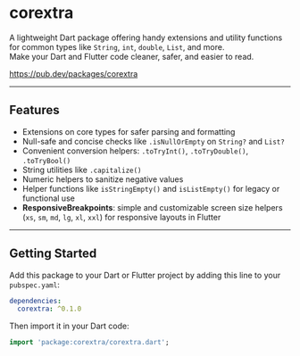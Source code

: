 
# corextra

A lightweight Dart package offering handy extensions and utility functions  
for common types like `String`, `int`, `double`, `List`, and more.  
Make your Dart and Flutter code cleaner, safer, and easier to read.

https://pub.dev/packages/corextra

---

## Features

- Extensions on core types for safer parsing and formatting  
- Null-safe and concise checks like `.isNullOrEmpty` on `String?` and `List?`  
- Convenient conversion helpers: `.toTryInt()`, `.toTryDouble()`, `.toTryBool()`  
- String utilities like `.capitalize()`  
- Numeric helpers to sanitize negative values  
- Helper functions like `isStringEmpty()` and `isListEmpty()` for legacy or functional use  
- **ResponsiveBreakpoints**: simple and customizable screen size helpers (`xs`, `sm`, `md`, `lg`, `xl`, `xxl`) for responsive layouts in Flutter

---

## Getting Started

Add this package to your Dart or Flutter project by adding this line to your `pubspec.yaml`:

```yaml
dependencies:
  corextra: ^0.1.0
```

Then import it in your Dart code:

```dart
import 'package:corextra/corextra.dart';
```
